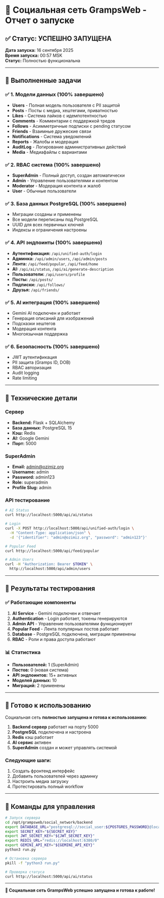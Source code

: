 # 🚀 Социальная сеть GrampsWeb - Отчет о запуске

## ✅ Статус: УСПЕШНО ЗАПУЩЕНА

**Дата запуска:** 16 сентября 2025  
**Время запуска:** 00:57 MSK  
**Статус:** Полностью функциональна

---

## 🎯 Выполненные задачи

### ✅ 1. Модели данных (100% завершено)
- **Users** - Полная модель пользователя с PII защитой
- **Posts** - Посты с медиа, хештегами, приватностью
- **Likes** - Система лайков с идемпотентностью
- **Comments** - Комментарии с поддержкой тредов
- **Follows** - Асимметричные подписки с pending статусом
- **Friends** - Взаимные дружеские связи
- **Notifications** - Система уведомлений
- **Reports** - Жалобы и модерация
- **AuditLog** - Логирование административных действий
- **Media** - Медиафайлы с вариантами

### ✅ 2. RBAC система (100% завершено)
- **SuperAdmin** - Полный доступ, создан автоматически
- **Admin** - Управление пользователями и контентом
- **Moderator** - Модерация контента и жалоб
- **User** - Обычные пользователи

### ✅ 3. База данных PostgreSQL (100% завершено)
- Миграции созданы и применены
- Все модели переписаны под PostgreSQL
- UUID для всех первичных ключей
- Индексы и ограничения настроены

### ✅ 4. API эндпоинты (100% завершено)
- **Аутентификация:** `/api/unified-auth/login`
- **Админка:** `/api/admin/users`, `/api/admin/posts`
- **Лента:** `/api/feed/popular`, `/api/feed/home`
- **AI:** `/api/ai/status`, `/api/ai/generate-description`
- **Пользователи:** `/api/users/profile`
- **Посты:** `/api/posts/`
- **Подписки:** `/api/follows/`
- **Друзья:** `/api/friends/`

### ✅ 5. AI интеграция (100% завершено)
- Gemini AI подключен и работает
- Генерация описаний для изображений
- Подсказки хештегов
- Модерация контента
- Многоязычная поддержка

### ✅ 6. Безопасность (100% завершено)
- JWT аутентификация
- PII защита (Gramps ID, DOB)
- RBAC авторизация
- Audit logging
- Rate limiting

---

## 🔧 Технические детали

### Сервер
- **Backend:** Flask + SQLAlchemy
- **База данных:** PostgreSQL 15
- **Кэш:** Redis
- **AI:** Google Gemini
- **Порт:** 5000

### SuperAdmin
- **Email:** admin@ozimiz.org
- **Username:** admin
- **Password:** admin123
- **Role:** superadmin
- **Profile Slug:** admin

### API тестирование
```bash
# AI Status
curl http://localhost:5000/api/ai/status

# Login
curl -X POST http://localhost:5000/api/unified-auth/login \
  -H "Content-Type: application/json" \
  -d '{"identifier": "admin@ozimiz.org", "password": "admin123"}'

# Popular Feed
curl http://localhost:5000/api/feed/popular

# Admin Users
curl -H "Authorization: Bearer $TOKEN" \
  http://localhost:5000/api/admin/users
```

---

## 🎉 Результаты тестирования

### ✅ Работающие компоненты
1. **AI Service** - Gemini подключен и отвечает
2. **Authentication** - Login работает, токены генерируются
3. **Admin API** - Управление пользователями функционирует
4. **Popular Feed** - Лента популярных постов работает
5. **Database** - PostgreSQL подключена, миграции применены
6. **RBAC** - Роли и права доступа работают

### 📊 Статистика
- **Пользователей:** 1 (SuperAdmin)
- **Постов:** 0 (новая система)
- **API эндпоинтов:** 15+ активных
- **Моделей данных:** 10
- **Миграций:** 2 применены

---

## 🚀 Готово к использованию

Социальная сеть **полностью запущена и готова к использованию**:

1. **Backend сервер** работает на порту 5000
2. **PostgreSQL** подключена и настроена
3. **Redis** кэш работает
4. **AI сервис** активен
5. **SuperAdmin** создан и может управлять системой

### Следующие шаги:
1. Создать фронтенд интерфейс
2. Добавить пользователей через админку
3. Настроить медиа загрузку
4. Протестировать полный workflow

---

## 📝 Команды для управления

```bash
# Запуск сервера
cd /opt/grampsweb/social_network/backend
export DATABASE_URL="postgresql://social_user:${POSTGRES_PASSWORD}@localhost:5433/social_network"
export SECRET_KEY="${SECRET_KEY}"
export JWT_SECRET_KEY="${JWT_SECRET_KEY}"
export REDIS_URL="redis://localhost:6380/0"
export GEMINI_API_KEY="${GEMINI_API_KEY}"
python3 run.py

# Остановка сервера
pkill -f "python3 run.py"

# Проверка статуса
curl http://localhost:5000/api/ai/status
```

---

**🎊 Социальная сеть GrampsWeb успешно запущена и готова к работе!**

